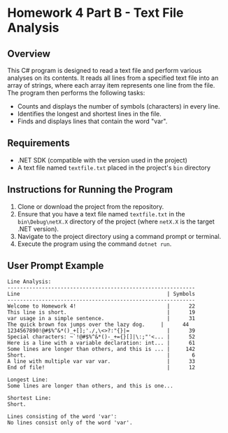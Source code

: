 ﻿
# Homework 4 Part B - Text File Analysis

## Overview
This C# program is designed to read a text file and perform various analyses on its contents. It reads all lines from a specified text file into an array of strings, where each array item represents one line from the file. The program then performs the following tasks:
- Counts and displays the number of symbols (characters) in every line.
- Identifies the longest and shortest lines in the file.
- Finds and displays lines that contain the word "var".

## Requirements
- .NET SDK (compatible with the version used in the project)
- A text file named `textfile.txt` placed in the project's `bin` directory

## Instructions for Running the Program
1. Clone or download the project from the repository.
2. Ensure that you have a text file named `textfile.txt` in the `bin\Debug\netX.X` directory of the project (where `netX.X` is the target .NET version).
3. Navigate to the project directory using a command prompt or terminal.
4. Execute the program using the command `dotnet run`.

## User Prompt Example
```
Line Analysis:
------------------------------------------------------------
Line                                               | Symbols
------------------------------------------------------------
Welcome to Homework 4!                             |      22
This line is short.                                |      19
var usage in a simple sentence.                    |      31
The quick brown fox jumps over the lazy dog.     |      44
1234567890!@#$%^&*()_+[];'./,\<>?:"{}|=            |      39
Special characters: ~`!@#$%^&*()-_+={}[]|\:;"'<... |      52
Here is a line with a variable declaration: int... |      61
Some lines are longer than others, and this is ... |     142
Short.                                             |       6
A line with multiple var var var.                  |      33
End of file!                                       |      12

Longest Line:
Some lines are longer than others, and this is one...

Shortest Line:
Short.

Lines consisting of the word 'var':
No lines consist only of the word 'var'.
```

